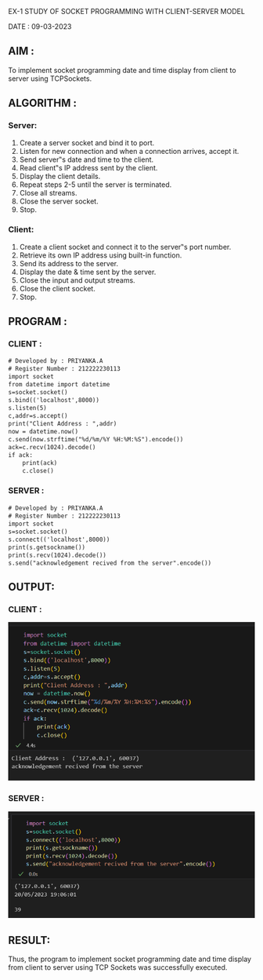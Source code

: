 EX-1 STUDY OF SOCKET PROGRAMMING WITH CLIENT-SERVER MODEL

DATE : 09-03-2023

## AIM :
To implement socket programming date and time display from client to
server using TCPSockets.

## ALGORITHM :

### Server:
1. Create a server socket and bind it to port.
2. Listen for new connection and when a connection arrives, accept it.
3. Send server‟s date and time to the client.
4. Read client‟s IP address sent by the client.
5. Display the client details.
6. Repeat steps 2-5 until the server is terminated.
7. Close all streams.
8. Close the server socket.
9. Stop.

### Client:
1. Create a client socket and connect it to the server‟s port number.
2. Retrieve its own IP address using built-in function.
3. Send its address to the server.
4. Display the date & time sent by the server.
5. Close the input and output streams.
6. Close the client socket.
7. Stop.

## PROGRAM :

### CLIENT :
```
# Developed by : PRIYANKA.A
# Register Number : 212222230113
import socket
from datetime import datetime
s=socket.socket()
s.bind(('localhost',8000))
s.listen(5)
c,addr=s.accept()
print("Client Address : ",addr)
now = datetime.now()
c.send(now.strftime("%d/%m/%Y %H:%M:%S").encode())
ack=c.recv(1024).decode()
if ack:
    print(ack)
    c.close()
```

### SERVER :
```
# Developed by : PRIYANKA.A
# Register Number : 212222230113
import socket
s=socket.socket()
s.connect(('localhost',8000))
print(s.getsockname())
print(s.recv(1024).decode())
s.send("acknowledgement recived from the server".encode())
```
## OUTPUT:

### CLIENT :
![](./1.png)

### SERVER :
![](./2.png)

## RESULT:
Thus, the program to implement socket programming date and time display from client to 
server using TCP Sockets was successfully executed.

